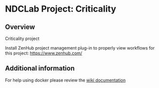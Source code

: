 # NDCLab Project: Criticality

## Overview

Criticality project

Install ZenHub project management plug-in to properly view workflows for this project:
https://www.zenhub.com/

## Additional information

For help using docker please review the [wiki
documentation](https://ndclab.github.io/wiki/docs/technical-docs/docker-usage.html)

